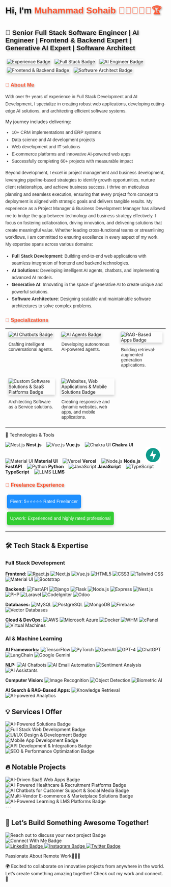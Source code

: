 <h1 style="font-family: Arial, sans-serif; text-shadow: 2px 2px 5px rgba(0,0,0,0.3);">
Hi, I'm <span style="color: #FF5733; font-weight: bold;">Muhammad Sohaib 👨🏻‍💻👋👋🏆</span>
</h1>
<h2 style="font-family: Arial, sans-serif; text-shadow: 2px 2px 5px rgba(0,0,0,0.3);">
  🚀 Senior Full Stack Software Engineer | AI Engineer | Frontend & Backend Expert | Generative AI Expert | Software Architect
</h2>

<p>
  <img src="https://img.shields.io/badge/Years%20of%20Experience-9%2B-blue" alt="Experience Badge" style="margin: 5px; box-shadow: 0 4px 8px rgba(0, 0, 0, 0.2);"/>
  <img src="https://img.shields.io/badge/Full%20Stack-Expert-brightgreen" alt="Full Stack Badge" style="margin: 5px; box-shadow: 0 4px 8px rgba(0, 0, 0, 0.2);"/>
  <img src="https://img.shields.io/badge/AI%20Engineer-Expert-orange" alt="AI Engineer Badge" style="margin: 5px; box-shadow: 0 4px 8px rgba(0, 0, 0, 0.2);"/>
  <img src="https://img.shields.io/badge/Frontend%20%26%20Backend-Expert-blueviolet" alt="Frontend & Backend Badge" style="margin: 5px; box-shadow: 0 4px 8px rgba(0, 0, 0, 0.2);"/>
  <img src="https://img.shields.io/badge/Software%20Architect-Expert-yellow" alt="Software Architect Badge" style="margin: 5px; box-shadow: 0 4px 8px rgba(0, 0, 0, 0.2);"/>
</p>

<h3 style="font-family: Arial, sans-serif; font-weight: bold; color: #FF5733; text-shadow: 2px 2px 4px rgba(0,0,0,0.3);">🔹 About Me</h3>

<p style="font-family: Arial, sans-serif; font-size: 14px; color: #333; line-height: 1.6; text-align: left;">
  With over 9+ years of experience in Full Stack Development and AI Development, I specialize in creating robust web applications, developing cutting-edge AI solutions, and architecting efficient software systems.
  
  My journey includes delivering:
</p>
<ul style="font-family: Arial, sans-serif; font-size: 14px; color: #333; line-height: 1.6; padding-left: 20px; text-align: left;">
  <li>10+ CRM implementations and ERP systems</li>
  <li>Data science and AI development projects</li>
  <li>Web development and IT solutions</li>
  <li>E-commerce platforms and innovative AI-powered web apps</li>
  <li>Successfully completing 60+ projects with measurable impact</li>
</ul>
<p style="font-family: Arial, sans-serif; font-size: 14px; color: #333; line-height: 1.6; text-align: left;">
  Beyond development, I excel in project management and business development, leveraging pipeline-based strategies to identify growth opportunities, nurture client relationships, and achieve business success. I thrive on meticulous planning and seamless execution, ensuring that every project from concept to deployment is aligned with strategic goals and delivers tangible results. My experience as a Project Manager & Business Development Manager has allowed me to bridge the gap between technology and business strategy effectively. I focus on fostering collaboration, driving innovation, and delivering solutions that create meaningful value. Whether leading cross-functional teams or streamlining workflows, I am committed to ensuring excellence in every aspect of my work. My expertise spans across various domains:
</p>
<ul style="font-family: Arial, sans-serif; font-size: 14px; color: #333; line-height: 1.6; padding-left: 20px; text-align: left;">
  <li><strong>Full Stack Development</strong>: Building end-to-end web applications with seamless integration of frontend and backend technologies.</li>
  <li><strong>AI Solutions</strong>: Developing intelligent AI agents, chatbots, and implementing advanced AI models.</li>
  <li><strong>Generative AI</strong>: Innovating in the space of generative AI to create unique and powerful solutions.</li>
  <li><strong>Software Architecture</strong>: Designing scalable and maintainable software architectures to solve complex problems.</li>
</ul>

<h3 style="font-family: Arial, sans-serif; font-weight: bold; color: #FF5733; text-shadow: 2px 2px 4px rgba(0,0,0,0.3);">🔹 Specializations</h3>

<table>
  <tr>
    <td style="padding: 10px; vertical-align: top;">
      <img src="https://img.shields.io/badge/AI%20Chatbots-Intelligent%20Conversational%20Agents-blue" alt="AI Chatbots Badge" style="box-shadow: 0 4px 8px rgba(0, 0, 0, 0.2);"/>
      <p style="font-family: Arial, sans-serif; font-size: 14px; color: #333;">Crafting intelligent conversational agents.</p>
    </td>
    <td style="padding: 10px; vertical-align: top;">
      <img src="https://img.shields.io/badge/AI%20Agents-Autonomous%20AI--Powered%20Agents-green" alt="AI Agents Badge" style="box-shadow: 0 4px 8px rgba(0, 0, 0, 0.2);"/>
      <p style="font-family: Arial, sans-serif; font-size: 14px; color: #333;">Developing autonomous AI-powered agents.</p>
    </td>
    <td style="padding: 10px; vertical-align: top;">
      <img src="https://img.shields.io/badge/RAG--Based%20Apps-Retrieval--Augmented%20Generation-orange" alt="RAG-Based Apps Badge" style="box-shadow: 0 4px 8px rgba(0, 0, 0, 0.2);"/>
      <p style="font-family: Arial, sans-serif; font-size: 14px; color: #333;">Building retrieval-augmented generation applications.</p>
    </td>
  </tr>
  <tr>
    <td style="padding: 10px; vertical-align: top;">
      <img src="https://img.shields.io/badge/Custom%20Software%20Solutions%20%26%20SaaS%20Platforms-Architecting%20SaaS-red" alt="Custom Software Solutions & SaaS Platforms Badge" style="box-shadow: 0 4px 8px rgba(0, 0, 0, 0.2);"/>
      <p style="font-family: Arial, sans-serif; font-size: 14px; color: #333;">Architecting Software as a Service solutions.</p>
    </td>
    <td style="padding: 10px; vertical-align: top;">
      <img src="https://img.shields.io/badge/Websites%2C%20Web%20Applications%20%26%20Mobile%20Solutions-Responsive%20%26%20Dynamic-yellow" alt="Websites, Web Applications & Mobile Solutions Badge" style="box-shadow: 0 4px 8px rgba(0, 0, 0, 0.2);"/>
      <p style="font-family: Arial, sans-serif; font-size: 14px; color: #333;">Creating responsive and dynamic websites, web apps, and mobile applications.</p>
    </td>
  </tr>
</table>

🚀 Technologies & Tools

![Nest.js](https://img.icons8.com/color/48/000000/nestjs.png) **Nest.js** &nbsp;&nbsp;
![Vue.js](https://img.icons8.com/color/48/000000/vue-js.png) **Vue.js** &nbsp;&nbsp;
![Chakra UI](https://img.icons8.com/color/48/000000/chakra-ui.png) **Chakra UI** &nbsp;&nbsp;
![Material UI](https://img.icons8.com/color/48/000000/material-ui.png) **Material UI** &nbsp;&nbsp;
![Vercel](https://img.icons8.com/ios-filled/50/000000/cloud.png) **Vercel** &nbsp;&nbsp;
![Node.js](https://img.icons8.com/color/48/000000/nodejs.png) **Node.js** &nbsp;&nbsp;
<img src="https://raw.githubusercontent.com/github/explore/main/topics/fastapi/fastapi.png" alt="FastAPI" width="48"/> **FastAPI** &nbsp;&nbsp;
![Python](https://img.icons8.com/color/48/000000/python.png) **Python** &nbsp;&nbsp;
![JavaScript](https://img.icons8.com/color/48/000000/javascript.png) **JavaScript** &nbsp;&nbsp;
![TypeScript](https://img.icons8.com/color/48/000000/typescript.png) **TypeScript** &nbsp;&nbsp;
![LLMS](https://img.icons8.com/color/48/000000/ai.png) **LLMS**


<h3 style="font-family: Arial, sans-serif; font-weight: bold; color: #FF5733; text-shadow: 2px 2px 4px rgba(0,0,0,0.3);">🔹 Freelance Experience</h3>

<p style="font-family: Arial, sans-serif; font-size: 14px; color: #333; line-height: 1.6;">
  <span style="display: inline-block; padding: 10px; margin: 5px; box-shadow: 0 4px 8px rgba(0, 0, 0, 0.2); background-color: #1E90FF; color: white; border-radius: 5px;">Fiverr: 5⭐⭐⭐⭐⭐ Rated Freelancer</span> <br>
  <span style="display: inline-block; padding: 10px; margin: 5px; box-shadow: 0 4px 8px rgba(0, 0, 0, 0.2); background-color: #32CD32; color: white; border-radius: 5px;">Upwork: Experienced and highly rated professional</span>
</p>

---


## 🛠 Tech Stack & Expertise


### Full Stack Development

**Frontend:**
![React.js](https://img.shields.io/badge/-React-61DAFB?logo=react&logoColor=white&style=flat)
![Next.js](https://img.shields.io/badge/-Next.js-000000?logo=next.js&logoColor=white&style=flat)
![Vue.js](https://img.shields.io/badge/-Vue.js-4FC08D?logo=vue.js&logoColor=white&style=flat)
![HTML5](https://img.shields.io/badge/-HTML5-E34F26?logo=html5&logoColor=white&style=flat)
![CSS3](https://img.shields.io/badge/-CSS3-1572B6?logo=css3&logoColor=white&style=flat)
![Tailwind CSS](https://img.shields.io/badge/-Tailwind_CSS-38B2AC?logo=tailwind-css&logoColor=white&style=flat)
![Material UI](https://img.shields.io/badge/-Material_UI-0081CB?logo=material-ui&logoColor=white&style=flat)
![Bootstrap](https://img.shields.io/badge/-Bootstrap-7952B3?logo=bootstrap&logoColor=white&style=flat)

**Backend:**
![FastAPI](https://img.shields.io/badge/-FastAPI-009688?logo=fastapi&logoColor=white&style=flat)
![Django](https://img.shields.io/badge/-Django-092E20?logo=django&logoColor=white&style=flat)
![Flask](https://img.shields.io/badge/-Flask-000000?logo=flask&logoColor=white&style=flat)
![Node.js](https://img.shields.io/badge/-Node.js-339933?logo=node.js&logoColor=white&style=flat)
![Express](https://img.shields.io/badge/-Express-000000?logo=express&logoColor=white&style=flat)
![Nest.js](https://img.shields.io/badge/-Nest.js-E0234E?logo=nestjs&logoColor=white&style=flat)
![PHP](https://img.shields.io/badge/-PHP-777BB4?logo=php&logoColor=white&style=flat)
![Laravel](https://img.shields.io/badge/-Laravel-FF2D20?logo=laravel&logoColor=white&style=flat)
![CodeIgniter](https://img.shields.io/badge/-CodeIgniter-EF4223?logo=codeigniter&logoColor=white&style=flat)
![Odoo](https://img.shields.io/badge/-Odoo-875A7B?logo=odoo&logoColor=white&style=flat)

**Databases:**
![MySQL](https://img.shields.io/badge/-MySQL-4479A1?logo=mysql&logoColor=white&style=flat)
![PostgreSQL](https://img.shields.io/badge/-PostgreSQL-336791?logo=postgresql&logoColor=white&style=flat)
![MongoDB](https://img.shields.io/badge/-MongoDB-47A248?logo=mongodb&logoColor=white&style=flat)
![Firebase](https://img.shields.io/badge/-Firebase-FFCA28?logo=firebase&logoColor=white&style=flat)
![Vector Databases](https://img.shields.io/badge/-Vector_Databases-007ACC?logo=databricks&logoColor=white&style=flat)

**Cloud & DevOps:**
![AWS](https://img.shields.io/badge/-AWS-232F3E?logo=amazon-aws&logoColor=white&style=flat)
![Microsoft Azure](https://img.shields.io/badge/-Microsoft_Azure-0078D4?logo=microsoft-azure&logoColor=white&style=flat)
![Docker](https://img.shields.io/badge/-Docker-2496ED?logo=docker&logoColor=white&style=flat)
![WHM](https://img.shields.io/badge/-WHM-FF6C37?logo=whm&logoColor=white&style=flat)
![cPanel](https://img.shields.io/badge/-cPanel-FF6C37?logo=cpanel&logoColor=white&style=flat)
![Virtual Machines](https://img.shields.io/badge/-Virtual_Machines-007ACC?logo=vmware&logoColor=white&style=flat)

### AI & Machine Learning

**AI Frameworks:**
![TensorFlow](https://img.shields.io/badge/-TensorFlow-FF6F00?logo=tensorflow&logoColor=white&style=flat)
![PyTorch](https://img.shields.io/badge/-PyTorch-EE4C2C?logo=pytorch&logoColor=white&style=flat)
![OpenAI](https://img.shields.io/badge/-OpenAI-412991?logo=openai&logoColor=white&style=flat)
![GPT-4](https://img.shields.io/badge/-GPT--4-412991?logo=openai&logoColor=white&style=flat)
![ChatGPT](https://img.shields.io/badge/-ChatGPT-412991?logo=openai&logoColor=white&style=flat)
![LangChain](https://img.shields.io/badge/-LangChain-1A1A1A?logo=&logoColor=white&style=flat)
![Google Gemini](https://img.shields.io/badge/-Google_Gemini-4285F4?logo=google&logoColor=white&style=flat)

**NLP:**
![AI Chatbots](https://img.shields.io/badge/-AI_Chatbots-007ACC?logo=chatbot&logoColor=white&style=flat)
![AI Email Automation](https://img.shields.io/badge/-AI_Email_Automation-007ACC?logo=email&logoColor=white&style=flat)
![Sentiment Analysis](https://img.shields.io/badge/-Sentiment_Analysis-007ACC?logo=analysis&logoColor=white&style=flat)
![AI Assistants](https://img.shields.io/badge/-AI_Assistants-007ACC?logo=assistant&logoColor=white&style=flat)

**Computer Vision:**
![Image Recognition](https://img.shields.io/badge/-Image_Recognition-007ACC?logo=image&logoColor=white&style=flat)
![Object Detection](https://img.shields.io/badge/-Object_Detection-007ACC?logo=object&logoColor=white&style=flat)
![Biometric AI](https://img.shields.io/badge/-Biometric_AI-007ACC?logo=biometric&logoColor=white&style=flat)

**AI Search & RAG-Based Apps:**
![Knowledge Retrieval](https://img.shields.io/badge/-Knowledge_Retrieval-007ACC?logo=knowledge&logoColor=white&style=flat)
![AI-powered Analytics](https://img.shields.io/badge/-AI--powered_Analytics-007ACC?logo=analytics&logoColor=white&style=flat)




## 💡 Services I Offer

<div style="text-align: left;">
  <img src="https://img.shields.io/badge/AI--Powered_Solutions-Chatbots,_AI_Search,_RAG_Apps,_Automation-blue?style=for-the-badge&logo=ai" alt="AI-Powered Solutions Badge"/> <br>
  <img src="https://img.shields.io/badge/Full_Stack_Web_Development-Custom_Web_Apps,_SaaS,_AI--Powered_Platforms-green?style=for-the-badge&logo=web" alt="Full Stack Web Development Badge"/> <br>
  <img src="https://img.shields.io/badge/UI/UX_Design_&_Development-Figma,_Adobe_XD,_Tailwind,_Modern_UI-red?style=for-the-badge&logo=design" alt="UI/UX Design & Development Badge"/> <br>
  <img src="https://img.shields.io/badge/Mobile_App_Development-React_Native,_AI--Driven_Apps-orange?style=for-the-badge&logo=mobile" alt="Mobile App Development Badge"/> <br>
  <img src="https://img.shields.io/badge/API_Development_&_Integrations-FastAPI,_OpenAI,_Payment_Gateways-purple?style=for-the-badge&logo=api" alt="API Development & Integrations Badge"/> <br>
  <img src="https://img.shields.io/badge/SEO_&_Performance_Optimization-Core_Web_Vitals,_Speed_Optimization-yellow?style=for-the-badge&logo=seo" alt="SEO & Performance Optimization Badge"/>
</div>

## 🔥 Notable Projects

<div style="text-align: left;">
  <img src="https://img.shields.io/badge/AI--Driven_SaaS_Web_Apps-3DDC84?style=for-the-badge&logo=web&logoColor=white" alt="AI-Driven SaaS Web Apps Badge"/> <br>
  <img src="https://img.shields.io/badge/AI--Powered_Healthcare_&_Recruitment_Platforms-FF6F00?style=for-the-badge&logo=health&logoColor=white" alt="AI-Powered Healthcare & Recruitment Platforms Badge"/> <br>
  <img src="https://img.shields.io/badge/AI_Chatbots_for_Customer_Support_&_Social_Media-1DA1F2?style=for-the-badge&logo=chatbot&logoColor=white" alt="AI Chatbots for Customer Support & Social Media Badge"/> <br>
  <img src="https://img.shields.io/badge/Multi--Vendor_E--commerce_&_Marketplace_Solutions-FF4500?style=for-the-badge&logo=ecommerce&logoColor=white" alt="Multi-Vendor E-commerce & Marketplace Solutions Badge"/> <br>
  <img src="https://img.shields.io/badge/AI--Powered_Learning_&_LMS_Platforms-4285F4?style=for-the-badge&logo=learning&logoColor=white" alt="AI-Powered Learning & LMS Platforms Badge"/>
</div>
---

## 🚀 Let’s Build Something Awesome Together!

<div style="text-align: left;">
  <img src="https://img.shields.io/badge/Reach_out_to_discuss_your_next_project-blue?style=for-the-badge&logo=project&logoColor=white" alt="Reach out to discuss your next project Badge"/> <br>
  <img src="https://img.shields.io/badge/Connect_With_Me-0A66C2?style=for-the-badge&logo=connect&logoColor=white" alt="Connect With Me Badge"/> <br>
</div>

<div style="text-align: left;">
  <a href="https://www.linkedin.com/in/muhammadsohaibkhan">
    <img src="https://img.shields.io/badge/-LinkedIn-0A66C2?logo=linkedin&logoColor=white&style=for-the-badge" alt="LinkedIn Badge"/>
  </a>
  <a href="https://www.instagram.com/m.sohaibkhann">
    <img src="https://img.shields.io/badge/-Instagram-E4405F?logo=instagram&logoColor=white&style=for-the-badge" alt="Instagram Badge"/>
  </a>
  <a href="https://twitter.com/msohaibkhann">
    <img src="https://img.shields.io/badge/-Twitter-1DA1F2?logo=twitter&logoColor=white&style=for-the-badge" alt="Twitter Badge"/>
  </a>
</div>




Passionate About Remote Work👨🏻‍💻


🌍 Excited to collaborate on innovative projects from anywhere in the world. Let’s create something amazing together! Check out my work and connect. 🚀
